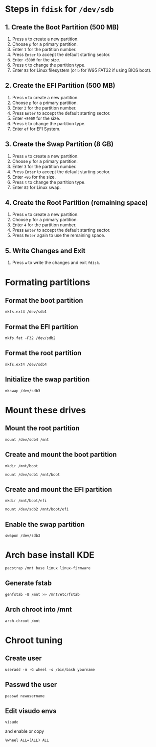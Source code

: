 # Steps in `fdisk` for `/dev/sdb`

## 1. Create the Boot Partition (500 MB)

1. Press `n` to create a new partition.
2. Choose `p` for a primary partition.
3. Enter `1` for the partition number.
4. Press `Enter` to accept the default starting sector.
5. Enter `+500M` for the size.
6. Press `t` to change the partition type.
7. Enter `83` for Linux filesystem (or `b` for W95 FAT32 if using BIOS boot).

## 2. Create the EFI Partition (500 MB)

1. Press `n` to create a new partition.
2. Choose `p` for a primary partition.
3. Enter `2` for the partition number.
4. Press `Enter` to accept the default starting sector.
5. Enter `+500M` for the size.
6. Press `t` to change the partition type.
7. Enter `ef` for EFI System.

## 3. Create the Swap Partition (8 GB)

1. Press `n` to create a new partition.
2. Choose `p` for a primary partition.
3. Enter `3` for the partition number.
4. Press `Enter` to accept the default starting sector.
5. Enter `+8G` for the size.
6. Press `t` to change the partition type.
7. Enter `82` for Linux swap.

## 4. Create the Root Partition (remaining space)

1. Press `n` to create a new partition.
2. Choose `p` for a primary partition.
3. Enter `4` for the partition number.
4. Press `Enter` to accept the default starting sector.
5. Press `Enter` again to use the remaining space.

## 5. Write Changes and Exit

1. Press `w` to write the changes and exit `fdisk`.


# Formating partitions

## Format the boot partition
```
mkfs.ext4 /dev/sdb1
```

## Format the EFI partition
```
mkfs.fat -F32 /dev/sdb2
```

## Format the root partition
```
mkfs.ext4 /dev/sdb4
```

## Initialize the swap partition
```
mkswap /dev/sdb3
```

# Mount these drives 

## Mount the root partition
```
mount /dev/sdb4 /mnt
```

## Create and mount the boot partition
```
mkdir /mnt/boot
```
```
mount /dev/sdb1 /mnt/boot
```

## Create and mount the EFI partition
```
mkdir /mnt/boot/efi
```
```
mount /dev/sdb2 /mnt/boot/efi
```


## Enable the swap partition
```
swapon /dev/sdb3
```


# Arch base install KDE


```
pacstrap /mnt base linux linux-firmware
```

## Generate fstab 

```
genfstab -U /mnt >> /mnt/etc/fstab

```

## Arch chroot into /mnt 


```
arch-chroot /mnt
```

# Chroot tuning 



## Create user


```
useradd -m -G wheel -s /bin/bash yourname

```

## Passwd the user 

```
passwd newusername
```


## Edit visudo envs 

```
visudo
```

and enable or copy

```
%wheel ALL=(ALL) ALL
```










